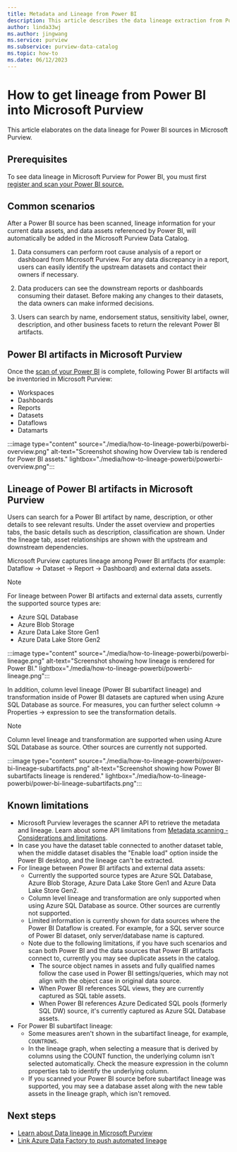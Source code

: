 ```yaml
---
title: Metadata and Lineage from Power BI
description: This article describes the data lineage extraction from Power BI source.
author: linda33wj
ms.author: jingwang
ms.service: purview
ms.subservice: purview-data-catalog
ms.topic: how-to
ms.date: 06/12/2023
---
```

# How to get lineage from Power BI into Microsoft Purview

This article elaborates on the data lineage for Power BI sources in Microsoft Purview.

## Prerequisites

To see data lineage in Microsoft Purview for Power BI, you must first [register and scan your Power BI source.](../purview/register-scan-power-bi-tenant.md)

## Common scenarios

After a Power BI source has been scanned, lineage information for your current data assets, and data assets referenced by Power BI, will automatically be added in the Microsoft Purview Data Catalog.

1. Data consumers can perform root cause analysis of a report or dashboard from Microsoft Purview. For any data discrepancy in a report, users can easily identify the upstream datasets and contact their owners if necessary.

1. Data producers can see the downstream reports or dashboards consuming their dataset. Before making any changes to their datasets, the data owners can make informed decisions.

1. Users can search by name, endorsement status, sensitivity label, owner, description, and other business facets to return the relevant Power BI artifacts.

## Power BI artifacts in Microsoft Purview

Once the [scan of your Power BI](../purview/register-scan-power-bi-tenant.md) is complete, following Power BI artifacts will be inventoried in Microsoft Purview:

* Workspaces
* Dashboards
* Reports
* Datasets
* Dataflows
* Datamarts

:::image type="content" source="./media/how-to-lineage-powerbi/powerbi-overview.png" alt-text="Screenshot showing how Overview tab is rendered for Power BI assets." lightbox="./media/how-to-lineage-powerbi/powerbi-overview.png":::

## Lineage of Power BI artifacts in Microsoft Purview

Users can search for a Power BI artifact by name, description, or other details to see relevant results. Under the asset overview and properties tabs, the basic details such as description, classification are shown. Under the lineage tab, asset relationships are shown with the upstream and downstream dependencies.

Microsoft Purview captures lineage among Power BI artifacts (for example: Dataflow -> Dataset -> Report -> Dashboard) and external data assets.

>[!NOTE]
> For lineage between Power BI artifacts and external data assets, currently the supported source types are:
>* Azure SQL Database
>* Azure Blob Storage
>* Azure Data Lake Store Gen1
>* Azure Data Lake Store Gen2

:::image type="content" source="./media/how-to-lineage-powerbi/powerbi-lineage.png" alt-text="Screenshot showing how lineage is rendered for Power BI." lightbox="./media/how-to-lineage-powerbi/powerbi-lineage.png":::

In addition, column level lineage (Power BI subartifact lineage) and transformation inside of Power BI datasets are captured when using Azure SQL Database as source. For measures, you can further select column -> Properties -> expression to see the transformation details.

>[!NOTE]
> Column level lineage and transformation are supported when using Azure SQL Database as source. Other sources are currently not supported.

:::image type="content" source="./media/how-to-lineage-powerbi/power-bi-lineage-subartifacts.png" alt-text="Screenshot showing how Power BI subartifacts lineage is rendered." lightbox="./media/how-to-lineage-powerbi/power-bi-lineage-subartifacts.png":::

## Known limitations

* Microsoft Purview leverages the scanner API to retrieve the metadata and lineage. Learn about some API limitations from [Metadata scanning - Considerations and limitations](/power-bi/enterprise/service-admin-metadata-scanning#considerations-and-limitations).
* In case you have the dataset table connected to another dataset table, when the middle dataset disables the "Enable load" option inside the Power BI desktop, and the lineage can't be extracted.
* For lineage between Power BI artifacts and external data assets:
    * Currently the supported source types are Azure SQL Database, Azure Blob Storage, Azure Data Lake Store Gen1 and Azure Data Lake Store Gen2. 
    * Column level lineage and transformation are only supported when using Azure SQL Database as source. Other sources are currently not supported. 
    * Limited information is currently shown for data sources where the Power BI Dataflow is created. For example, for a SQL server source of Power BI dataset, only server/database name is captured.
    * Note due to the following limitations, if you have such scenarios and scan both Power BI and the data sources that Power BI artifacts connect to, currently you may see duplicate assets in the catalog.
        * The source object names in assets and fully qualified names follow the case used in Power BI settings/queries, which may not align with the object case in original data source.
        * When Power BI references SQL views, they are currently captured as SQL table assets.
        * When Power BI references Azure Dedicated SQL pools (formerly SQL DW) source, it's currently captured as Azure SQL Database assets.
* For Power BI subartifact lineage:
    * Some measures aren't shown in the subartifact lineage, for example, `COUNTROWS`.
    * In the lineage graph, when selecting a measure that is derived by columns using the COUNT function, the underlying column isn't selected automatically. Check the measure expression in the column properties tab to identify the underlying column.
    * If you scanned your Power BI source before subartifact lineage was supported, you may see a database asset along with the new table assets in the lineage graph, which isn't removed.

## Next steps

- [Learn about Data lineage in Microsoft Purview](catalog-lineage-user-guide.md)
- [Link Azure Data Factory to push automated lineage](how-to-link-azure-data-factory.md)
